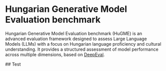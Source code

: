 
# Hungarian Generative Model Evaluation benchmark

Hungarian Generative Model Evaluation benchmark (HuGME) is an advanced evaluation framework designed to assess Large Language Models (LLMs)
with a focus on Hungarian language proficiency and cultural understanding.
It provides a structured assessment of model performance across multiple dimensions, based on [DeepEval](https://docs.confident-ai.com/).


## Test